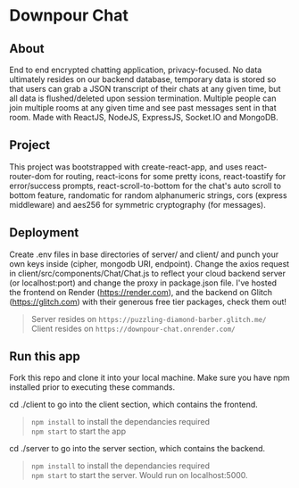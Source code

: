 # Downpour Chat  

## About  
End to end encrypted chatting application, privacy-focused. No data ultimately resides on our backend database, temporary data is stored so that users can grab a JSON transcript of their chats at any given time, but all data is flushed/deleted upon session termination. Multiple people can join multiple rooms at any given time and see past messages sent in that room. Made with ReactJS, NodeJS, ExpressJS, Socket.IO and MongoDB.  

## Project  
This project was bootstrapped with create-react-app, and uses react-router-dom for routing, react-icons for some pretty icons, react-toastify for error/success prompts, react-scroll-to-bottom for the chat's auto scroll to bottom feature, randomatic for random alphanumeric strings, cors (express middleware) and aes256 for symmetric cryptography (for messages).  

## Deployment  
Create .env files in base directories of server/ and client/ and punch your own keys inside (cipher, mongodb URI, endpoint). Change the axios request in client/src/components/Chat/Chat.js to reflect your cloud backend server (or localhost:port) and change the proxy in package.json file. I've hosted the frontend on Render (https://render.com), and the backend on Glitch (https://glitch.com) with their generous free tier packages, check them out!  
> Server resides on `https://puzzling-diamond-barber.glitch.me/`  
> Client resides on `https://downpour-chat.onrender.com/`  

## Run this app  
Fork this repo and clone it into your local machine. Make sure you have npm installed prior to executing these commands.  

cd ./client to go into the client section, which contains the frontend.  
> `npm install` to install the dependancies required  
> `npm start` to start the app  

cd ./server to go into the server section, which contains the backend.  
> `npm install` to install the dependancies required  
> `npm start` to start the server. Would run on localhost:5000.  
